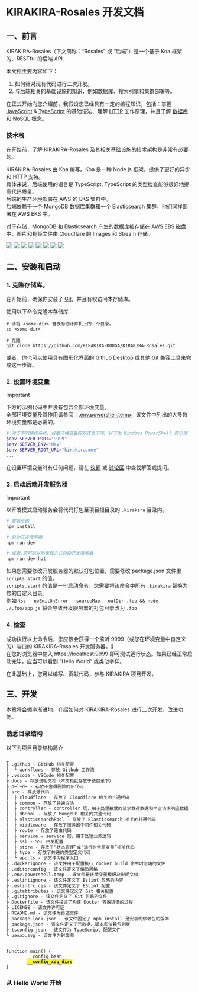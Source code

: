 # KIRAKIRA-Rosales 开发文档

## 一、前言

KIRAKIRA-Rosales（下文简称：“Rosales” 或 “后端”）是一个基于 Koa 框架的、RESTful 的后端 API.

本文档主要内容如下：
1. 如何针对现有代码进行二次开发。
2. 与后端相关的基础设施的知识，例如数据库、搜索引擎和集群部署等。

在正式开始向您介绍前，我假设您已经具有一定的编程知识，包括：掌握 [JavaScript](https://developer.mozilla.org/docs/Web/JavaScript) & [TypeScript](https://www.typescriptlang.org/) 的基础语法、理解 [HTTP](https://developer.mozilla.org/docs/Web/HTTP/Overview) 工作原理，并且了解 [数据库](https://zh.wikipedia.org/wiki/%E6%95%B0%E6%8D%AE%E5%BA%93) 和 [NoSQL](https://zh.wikipedia.org/wiki/NoSQL) 概念。



### 技术栈
在开始前，了解 KIRAKIRA-Rosales 及其相关基础设施的技术架构是非常有必要的。

KIRAKIRA-Rosales 由 Koa 编写。Koa 是一种 Node.js 框架，提供了更好的异步和 HTTP 支持。  
具体来说，后端使用的语言是 TypeScript, TypeScript 的类型检查能够很好地提高代码质量。  
后端的生产环境部署在 AWS 的 EKS 集群中。  
后端依赖于一个 MongoDB 数据库集群和一个 Elasticsearch 集群，他们同样部署在 AWS EKS 中。

对于存储，MongoDB 和 Elasticsearch 产生的数据库被存储在 AWS EBS 磁盘中，图片和视频文件由 Cloudflare 的 Images 和 Stream 存储。

[![](https://img.shields.io/badge/-JavaScript-F7DF1E?style=flat-square&logo=javascript&logoColor=black)](https://tc39.es)
[![](https://img.shields.io/badge/-TypeScript-3178C6?style=flat-square&logo=typescript&logoColor=white)](https://www.typescriptlang.org)
[![](https://img.shields.io/badge/-Node.js-417e38?style=flat-square&logo=Node.js&logoColor=white)](https://nodejs.org)
[![](https://img.shields.io/badge/-Koa-EEEEEE?style=flat-square&logo=Koa&logoColor=black)](https://koajs.com)
[![](https://img.shields.io/badge/-MongoDB-EEEEEE?style=flat-square&logo=MongoDB&logoColor=00ed64)](https://www.mongodb.com)
[![](https://img.shields.io/badge/-Elasticsearch-07a0d7?style=flat-square&logo=Elasticsearch&logoColor=333333)](https://www.elastic.co/elasticsearch)
[![](https://img.shields.io/badge/-Kubernetes-0075e4?style=flat-square&logo=Kubernetes&logoColor=white)](https://kubernetes.io/)
[![](https://img.shields.io/badge/-Cloudflare-f6821f?style=flat-square&logo=Cloudflare&logoColor=white)](https://www.cloudflare.com)

## 二、安装和启动
### 1. 克隆存储库。
在开始前，确保你安装了 [Git](https://git-scm.com/)，并且有权访问本存储库。

使用以下命令克隆本存储库
``` shell
# 请将 <some-dir> 替换为你计算机上的一个目录。
cd <some-dir>

# 克隆
git clone https://github.com/KIRAKIRA-DOUGA/KIRAKIRA-Rosales.git
```
或者，你也可以使用具有图形化界面的 Github Desktop 或其他 Git 兼容工具来完成这一步骤。

### 2. 设置环境变量
> [!IMPORTANT]    
> 下方的示例代码中并没有包含全部环境变量。  
> 全部环境变量及其作用请参阅：[.env.powershell.temp](https://github.com/KIRAKIRA-DOUGA/KIRAKIRA-Rosales/blob/develop/.env.powershell.temp)，该文件中列出的大多数环境变量都是必需的。  
```powershell
# 对于不同操作系统，设置环境变量的方式也不同。以下为 Windows PowerShell 的示例
$env:SERVER_PORT="9999"
$env:SERVER_ENV="dev"
$env:SERVER_ROOT_URL="kirakira.moe"
...
```
在设置环境变量时有任何问题，请在 [议题](https://github.com/KIRAKIRA-DOUGA/KIRAKIRA-Rosales/issues) 或 [讨论区](https://github.com/KIRAKIRA-DOUGA/KIRAKIRA-Rosales/discussions) 中查找解答或提问。

### 3. 启动后端开发服务器
> [!IMPORTANT]    
> 以开发模式启动服务会将代码打包至项目根目录的 `.kirakira` 目录内。  
```sh
# 安装依赖
npm install

# 启动开发服务器
npm run dev

# 或者,您可以以热重载方式启动开发服务器
npm run dev-hot
```
如果您需要修改开发服务器的默认打包位置，需要修改 package.json 文件里 `scripts.start` 的值。  
`scripts.start` 的值是一句启动命令，您需要将该命令中所有 `.kirakira` 替换为您的自定义目录。  
例如 `tsc --noEmitOnError --sourceMap --outDir .foo && node ./.foo/app.js` 将会导致开发服务器的打包目录改为 `.foo`

### 4. 检查
成功执行以上命令后，您应该会获得一个监听 9999（或您在环境变量中自定义的）端口的 KIRAKIRA-Rosales 开发服务器。🎉  
在您的浏览器中输入 https://localhost:9999 即可测试运行状态。如果已经正常启动完毕，应当可以看到 “Hello World” 或类似字样。

在此基础上，您可以编写、贡献代码，参与 KIRAKIRA 项目开发。  

## 三、开发
本章将会循序渐进地、介绍如何对 KIRAKIRA-Rosales 进行二次开发，改进功能。
### 熟悉目录结构
以下为项目目录结构简介
``` txt highlight=[1-4]
▁
├ .github - GitHub 相关配置
│  └ workflows - 存放 Github 工作流
├ .vscode - VSCode 相关配置
├ docs - 存放说明文档（本文档就存放于该目录下）
├ o̶l̶d̶ - 存放不舍得删除的旧代码
├ src - 存放源代码
│  ├ cloudflare - 存放了 Cloudflare 相关的共通代码
│  ├ common - 存放了共通方法
│  ├ controller - controller 层，用于处理接受的请求载荷数据和丰富请求响应数据
│  ├ dbPool - 存放了 MongoDB 相关的共通代码
│  ├ elasticsearchPool - 存放了 Elasticsearch 相关的共通代码
│  ├ middleware - 存放了服务器中间件相关代码
│  ├ route - 存放了路由代码
│  ├ service - service 层，用于处理业务逻辑
│  ├ ssl - SSL 相关配置
│  ├ store - 存放了“状态管理”或“运行时全局变量”相关代码
│  ├ type - 存放了共通的类型定义代码
│  └ app.ts - 该文件为程序入口
├ .dockerignore - 该文件用于配置执行 docker build 命令时忽略的文件
├ .editorconfig - 该文件定义了编码风格
├ .env.powershell.temp - 该文件是环境变量模板及说明文档
├ .eslintignore - 该文件定义了 Eslint 忽略的内容
├ .eslintrc.cjs - 该文件定义了 ESLint 配置
├ .gitattributes - 该文件定义了 Git 相关配置
├ .gitignore - 该文件定义了 Git 忽略的文件
├ Dockerfile - 该文件描述了构建 Docker 容器镜像的过程
├ LICENSE - 该文件许可证
├ README.md - 该文件为自述文件
├ package-lock.json - 该文件固定了 npm install 是安装的依赖包的版本
├ package.json - 该文件定义了元数据、脚本和依赖包列表
├ tsconfig.json - 该文件为 TypeScript 配置文件
└ ɹəʌoɔ.svg - 该文件为封面图
 
```

<pre><code>function main() {
		__config_bash
		<strong style="background-color: yellow">__config_xdg_dirs</strong>
}</code></pre>

### 从 Hello World 开始
